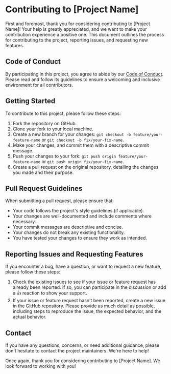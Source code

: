 # Contributing to [Project Name]

First and foremost, thank you for considering contributing to [Project Name]! Your help is greatly appreciated, and we want to make your contribution experience a positive one. This document outlines the process for contributing to the project, reporting issues, and requesting new features.

## Code of Conduct

By participating in this project, you agree to abide by our [Code of Conduct](CODE_OF_CONDUCT.md). Please read and follow its guidelines to ensure a welcoming and inclusive environment for all contributors.

## Getting Started

To contribute to this project, please follow these steps:

1. Fork the repository on GitHub.
2. Clone your fork to your local machine.
3. Create a new branch for your changes: `git checkout -b feature/your-feature-name` or `git checkout -b fix/your-fix-name`.
4. Make your changes, and commit them with a descriptive commit message.
5. Push your changes to your fork: `git push origin feature/your-feature-name` or `git push origin fix/your-fix-name`.
6. Create a pull request on the original repository, detailing the changes you made and their purpose.

## Pull Request Guidelines

When submitting a pull request, please ensure that:

- Your code follows the project's style guidelines (if applicable).
- Your changes are well-documented and include comments where necessary.
- Your commit messages are descriptive and concise.
- Your changes do not break any existing functionality.
- You have tested your changes to ensure they work as intended.

## Reporting Issues and Requesting Features

If you encounter a bug, have a question, or want to request a new feature, please follow these steps:

1. Check the existing issues to see if your issue or feature request has already been reported. If so, you can participate in the discussion or add a 👍 reaction to show your support.
2. If your issue or feature request hasn't been reported, create a new issue in the GitHub repository. Please provide as much detail as possible, including steps to reproduce the issue, the expected behavior, and the actual behavior.

## Contact

If you have any questions, concerns, or need additional guidance, please don't hesitate to contact the project maintainers. We're here to help!

Once again, thank you for considering contributing to [Project Name]. We look forward to working with you!

